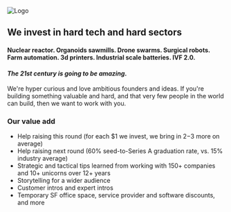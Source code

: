 <meta name="twitter:card" content="summary_large_image" />
<meta name="twitter:site" content="@humbavc" />
<meta name="twitter:image" content="https://humbaventures.com/twitter_card.png" />

<a href="#top"></a>
![Logo](../humba_logo.png)

## We invest in hard tech and hard sectors

#### Nuclear reactor. Organoids sawmills. Drone swarms. Surgical robots. Farm automation. 3d printers. Industrial scale batteries. IVF 2.0.

#### _The 21st century is going to be amazing_.

We're hyper curious and love ambitious founders and ideas. If you're building something valuable and hard, and that very few people in the world can build, then we want to work with you.

### Our value add 
* Help raising this round (for each $1 we invest, we bring in $2-$3 more on average)
* Help raising next round (60% seed-to-Series A graduation rate, vs. 15% industry average)
* Strategic and tactical tips learned from working with 150+ companies and 10+ unicorns over 12+ years
* Storytelling for a wider audience
* Customer intros and expert intros
* Temporary SF office space, service provider and software discounts, and more
